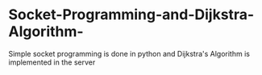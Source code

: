 # Socket-Programming-and-Dijkstra-Algorithm-
Simple socket programming is done in python and Dijkstra's Algorithm is implemented in the server
